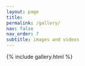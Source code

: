 ```yaml
---
layout: page
title:  
permalink: /gallery/
nav: false
nav_order: 7
subtitle: images and videos
---
```


{% include gallery.html %}
